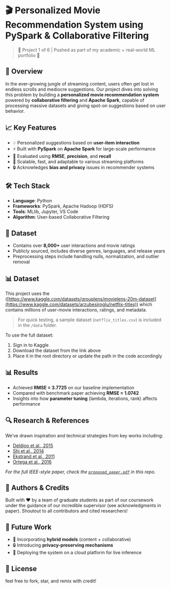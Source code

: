 # 🎬 Personalized Movie Recommendation System using PySpark & Collaborative Filtering

> 📌 Project 1 of 6 | Pushed as part of my academic + real-world ML portfolio 🚀

## 🧠 Overview
In the ever-growing jungle of streaming content, users often get lost in endless scrolls and mediocre suggestions. Our project dives into solving this problem by building a **personalized movie recommendation system** powered by **collaborative filtering** and **Apache Spark**, capable of processing massive datasets and giving spot-on suggestions based on user behavior.

## 📈 Key Features
- 💡 Personalized suggestions based on **user-item interaction**
- ⚡ Built with **PySpark** on **Apache Spark** for large-scale performance
- 🧪 Evaluated using **RMSE**, **precision**, and **recall**
- 🤝 Scalable, fast, and adaptable to various streaming platforms
- 🔒 Acknowledges **bias and privacy** issues in recommender systems

## 🛠️ Tech Stack
- **Language**: Python
- **Frameworks**: PySpark, Apache Hadoop (HDFS)
- **Tools**: MLlib, Jupyter, VS Code
- **Algorithm**: User-based Collaborative Filtering

## 📂 Dataset
- Contains over **8,000+** user interactions and movie ratings
- Publicly sourced, includes diverse genres, languages, and release years
- Preprocessing steps include handling nulls, normalization, and outlier removal

## 📊 Dataset

This project uses the ([https://www.kaggle.com/datasets/grouplens/movielens-20m-dataset](https://www.kaggle.com/datasets/arzubesiroglu/netflix-titles)) which contains millions of user-movie interactions, ratings, and metadata.

> For quick testing, a sample dataset (`netflix_titles.csv`) is included in the `/data` folder.

To use the full dataset:
1. Sign in to Kaggle
2. Download the dataset from the link above
3. Place it in the root directory or update the path in the code accordingly


## 📊 Results
- Achieved **RMSE = 3.7725** on our baseline implementation
- Compared with benchmark paper achieving **RMSE = 1.0742**
- Insights into how **parameter tuning** (lambda, iterations, rank) affects performance

## 🔍 Research & References
We’ve drawn inspiration and technical strategies from key works including:
- [Deldjoo et al., 2015](#)
- [Shi et al., 2014](#)
- [Ekstrand et al., 2011](#)
- [Ortega et al., 2016](#)

_For the full IEEE-style paper, check the [`proposed_paper.pdf`](./proposed_paper.pdf) in this repo._

## 🧠 Authors & Credits
Built with ❤️ by a team of graduate students as part of our coursework under the guidance of our incredible supervisor (see acknowledgments in paper). Shoutout to all contributors and cited researchers!

## 📌 Future Work
- 🧠 Incorporating **hybrid models** (content + collaborative)
- 🔒 Introducing **privacy-preserving mechanisms**
- 🎯 Deploying the system on a cloud platform for live inference

## 📎 License
feel free to fork, star, and remix with credit!


